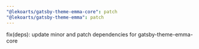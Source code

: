 ```yaml
---
"@lekoarts/gatsby-theme-emma-core": patch
"@lekoarts/gatsby-theme-emma": patch
---
```


fix(deps): update minor and patch dependencies for gatsby-theme-emma-core
